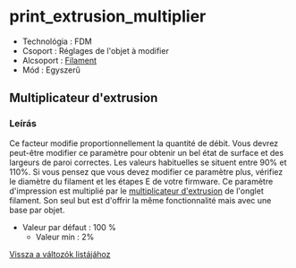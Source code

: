 # print\_extrusion\_multiplier

* Technológia : FDM
* Csoport : Réglages de l'objet à modifier
* Alcsoport : [Filament](../filament_settings/filament_settings.md#filament)
* Mód : Egyszerű

## Multiplicateur d'extrusion

### Leírás

Ce facteur modifie proportionnellement la quantité de débit. Vous devrez peut-être modifier ce paramètre pour obtenir un bel état de surface et des largeurs de paroi correctes. Les valeurs habituelles se situent entre 90% et 110%. Si vous pensez que vous devez modifier ce paramètre plus, vérifiez le diamètre du filament et les étapes E de votre firmware. Ce paramètre d'impression est multiplié par le [multiplicateur d'extrusion](extrusion_multiplier.md) de l'onglet filament. Son seul but est d'offrir la même fonctionnalité mais avec une base par objet.

* Valeur par défaut : 100 %
  * Valeur min :  2%

[Vissza a változók listájához](variable_list.md)

